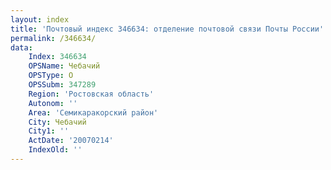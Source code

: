 ```yaml
---
layout: index
title: 'Почтовый индекс 346634: отделение почтовой связи Почты России'
permalink: /346634/
data:
    Index: 346634
    OPSName: Чебачий
    OPSType: О
    OPSSubm: 347289
    Region: 'Ростовская область'
    Autonom: ''
    Area: 'Семикаракорский район'
    City: Чебачий
    City1: ''
    ActDate: '20070214'
    IndexOld: ''
---
```

